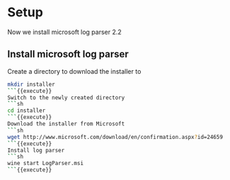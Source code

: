 # Setup
Now we install microsoft log parser 2.2
## Install microsoft log parser
Create a directory to download the installer to
```sh
mkdir installer
```{{execute}}
Switch to the newly created directory
```sh
cd installer
```{{execute}}
Download the installer from Microsoft
```sh
wget http://www.microsoft.com/download/en/confirmation.aspx?id=24659
```{{execute}}
Install log parser
```sh
wine start LogParser.msi
```{{execute}}